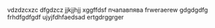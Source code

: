 vdzdzcxzc 
dfgdzcz
jjkjjhjj
xggffdsf
пчапавпява
frweraerew
gdgdgdfg
frhdfgdfgdf
ujyjfdhfaedsad
ertgdrggrger

